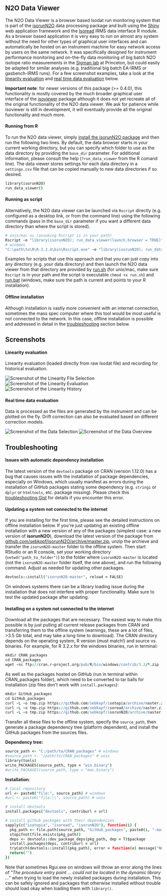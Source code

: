 ## N2O Data Viewer

The N2O Data Viewer is a browser based Isodat run monitoring system that is part of the [isorunN2O](https://github.com/sebkopf/isorunN2O) data processing package and  built using the [Shiny](http://shiny.rstudio.com/) web application framework and the [Isoread](https://github.com/sebkopf/isoread#isoread) IRMS data interface R module. As a browser based application it is very easy to run on almost any system without the need for other types of graphical user interfaces and can automatically be hosted on an instrument machine for easy network access by users on the same network. It was specifically designed for instrument performance monitoring and on-the-fly data monitoring of big batch N2O isotope ratio measurements in the [Sigman lab](http://www.princeton.edu/sigman/) at Princeton, but could easily be adapted for similar analyses (e.g. traditional big batch EA-IRMS or gasbench-IRMS runs). For a few screenshot examples, take a look at the [linearity evaluation](#linearity-evaluation) and [real time data evaluation](#real-time-data-evaluation) below.

**Important note**: for newer versions of this package (>= 0.4.0), this functionality is mostly covered by the much broader graphical user interface of the [isoviewer](https://isoviewer.isoverse.org) package although it does not yet recreate all of the original functionality of the N2O data viewer. We ask for patience while isoviewer is still in development, it will eventually provide all the original functionality and much more.

#### Running from R

To run the N2O data viewer, simply [install the isorunN2O package](https://github.com/sebkopf/isorunN2O#installation) and then run the following two lines. By default, the data browser starts in your current working directory, but you can specify which folder to use as the data directory by providing the `base_dir` parameter. For additional information, please consult the help (`?run_data_viewer` from the R comand line). The data viewer stores settings for each data directory in a `settings.csv` file that can be copied manually to new data directories if so desired.

```coffee
library(isorunN2O)
run_data_viewer()
```

#### Running as script

Alternatively, the N2O data viewer can be launched via `Rscript` directly (e.g. configured as a desktop link, or from the command line) using the following commands (pass in the `base_dir` parameter if you want a different data directory than where the script is stored).

```coffee
# unix/mac os (assuming Rscript is in your path)
Rscript -e "library(isorunN2O); run_data_viewer(launch.browser = TRUE)"
# windows
"C:\path\to\R\R-3.2.4\bin\Rscript.exe" -e "library(isorunN2O); run_data_viewer(launch.browser = TRUE)"
```

Examples for scripts that use this approach and that you can just copy into any directory (e.g. your data directory) and then launch the N2O data viewer from that directory are provided by [run.sh](https://github.com/sebkopf/isorunN2O/blob/master/inst/shiny-apps/data_viewer/run.sh) (for unix/mac, make sure `Rscript` is in your path and the script is executable `chmod +x run.sh`) and [run.bat](https://github.com/sebkopf/isorunN2O/blob/master/inst/shiny-apps/data_viewer/run.bat) (windows, make sure the path is current and points to your R installation).

#### Offline installation

Although installation is vastly more convenient with an internet connection, sometimes the mass spec computer where this tool would be most useful is not connected to the network. In this case, offline installation is possible and addressed in detail in the [troubleshooting](#troubleshooting) section below.

## Screenshots

#### Linearity evaluation

Linearity evaluation (loaded directly from raw Isodat file) and recording for historical evaluation.

![Screenshot of the Linearity File Selection](https://github.com/sebkopf/isorunN2O/blob/master/inst/shiny-apps/data_viewer/doc/linearity_selection.png?raw=true)
![Screenshot of the Linearity Evaluation](https://github.com/sebkopf/isorunN2O/blob/master/inst/shiny-apps/data_viewer/doc/linearity_evaluation.png?raw=true)
![Screenshot of the Linearity History](https://github.com/sebkopf/isorunN2O/blob/master/inst/shiny-apps/data_viewer/doc/linearity_history.png?raw=true)

#### Real time data evaluation

Data is processed as the files are generated by the instrument and can be plotted on the fly. Drift correction can also be evaluated based on different correction models.

![Screenshot of the Data Selection](https://github.com/sebkopf/isorunN2O/blob/master/inst/shiny-apps/data_viewer/doc/data_selection.png?raw=true)
![Screenshot of the Data Overview](https://github.com/sebkopf/isorunN2O/blob/master/inst/shiny-apps/data_viewer/doc/data_overview.png?raw=true)


## Troubleshooting

#### Issues with automatic dependency installation

The latest version of the `devtools` package on CRAN (version 1.12.0) has a bug that causes issues with the installation of package dependencies, especially on Windows, which usually manifest as errors during the installation of GitHub packages stating some dependency (e.g. `stringi` or `dplyr` or `htmltools`, etc. package missing). Please check this [troubleshooting Gist](https://gist.github.com/sebkopf/3cf82afb2e535e92f2cfcf3e66d48475) for details if you encounter this error.

#### Updating a system not connected to the internet

If you are installing for the first time, please see the detailed instructions on offline installation below. If you're just updating an existing offline installation with a new version of any of the packages (simplest case: a new version of **isorunN2O**), download the latest version of the package from [github.com/sebkopf/isorunN2O/archive/master.zip]([https://github.com/sebkopf/isorunN2O/archive/master.zip), unzip the archieve and transfer the ```isorunN2O-master``` folder to the offline system. Then start RStudio or an R console, set your working directory (```setwd("path_to_folder")```) to the folder where ```isorunN2O-master``` is located (not the ```isorunN2O-master``` folder itself, the one above), and run the following command. Adjust as needed for updating other packages.

```coffee
devtools::install("isorunN2O-master", reload = FALSE)
```

On windows systems there can be a library loading issue during the installation that does not interfere with proper functionality. Make sure to test the updated package after updating.


#### Installing on a system not connected to the internet

Download all the packages that are necessary. The easiest way to make this possible is by just pulling all current release packages from CRAN and transferring them to the offline system (warnings, these are a lot of files, >3.5 Gb total, and may take a long time to download). The CRAN directory depends on the operating system, R version (must match!) and source vs. binaries. For example, for R 3.2.x for the windows binaries, run in terminal:

```coffee
mkdir CRAN_packages
cd CRAN_packages
wget -nc ftp://cran.r-project.org/pub/R/bin/windows/contrib/3.2/*.zip
```

As well as the packages hosted on GitHub (run in terminal within CRAN_packages folder), which need to be converted to tar balls for installation (zip files don't work with ```install.packages```):
```coffee
mkdir GitHub_packages
cd GitHub_packages
curl -L -o tmp.zip https://github.com/sebkopf/isotopia/archive/master.zip && unzip tmp.zip && rm tmp.zip
curl -L -o tmp.zip https://github.com/sebkopf/isoread/archive/master.zip && unzip tmp.zip && rm tmp.zip
curl -L -o tmp.zip https://github.com/sebkopf/isorunN2O/archive/master.zip && unzip tmp.zip && rm tmp.zip
```

Transfer all these files to the offline system, specify the `source_path`, then generate a package dependency tree (platform dependent), and install the GitHub packages from the sources files.

**Dependency tree:**

```coffee
source_path <- "C:/path/to/CRAN_packages" # windows
#source_path <- "/path/to/CRAN_packages" # unix
library(tools)
write_PACKAGES(source_path, type = "win.binary")
#write_PACKAGES(source_path, type = "mac.binary")
```

**Installation**:

```coffee
# local repository
url <- paste0("file:", source_path) # windows
#url <- paste0("file:\\", source_path) # unix

# install devtools
install.packages("devtools", contriburl = url)

# install github packages with their dependencies
sapply(c("isotopia", "isoread", "isorunN2O"), function(i) {
  pkg_path <- file.path(source_path, "GitHub_packages", paste0(i, "-master"))
  stopifnot(file.exists(pkg_path))
  deps <- devtools::dev_package_deps(pkg_path, dep = T)$package
  install.packages(deps, contriburl = url)
  tryCatch(devtools::install(pkg_path), error = function(e) message("NOTE: ", e$message))
  return("")
})
```

Note that sometimes Rgui.exe on windows will throw an error along the lines of *"The procedure entry point ... could not be located in the dynamic library ..."* when trying to load the newly installed packages during installation. This can be safely ignored and packages that otherwise installed without trouble should load okay when loading them with `library()`.
